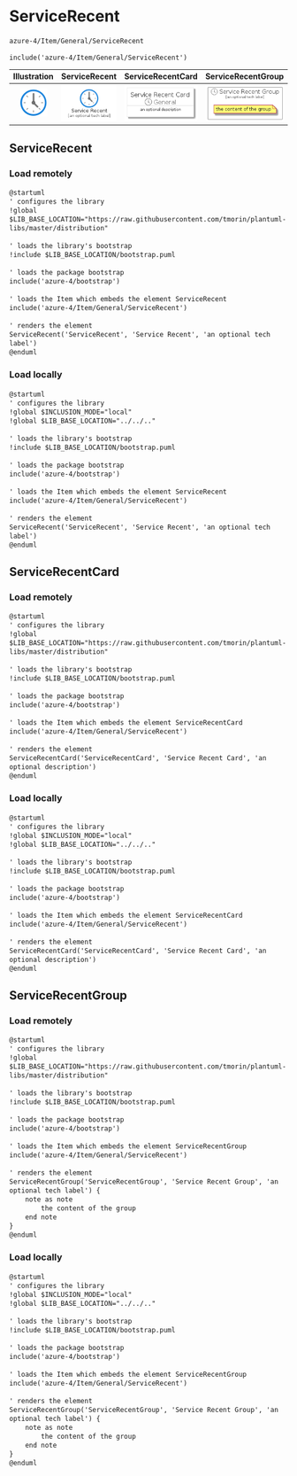 # ServiceRecent


```text
azure-4/Item/General/ServiceRecent
```

```text
include('azure-4/Item/General/ServiceRecent')
```



| Illustration | ServiceRecent | ServiceRecentCard | ServiceRecentGroup |
| :---: | :---: | :---: | :---: |
| ![illustration for Illustration](../../../azure-4/Item/General/ServiceRecent.png) | ![illustration for ServiceRecent](../../../azure-4/Item/General/ServiceRecent.Local.png) | ![illustration for ServiceRecentCard](../../../azure-4/Item/General/ServiceRecentCard.Local.png) | ![illustration for ServiceRecentGroup](../../../azure-4/Item/General/ServiceRecentGroup.Local.png) |




## ServiceRecent

### Load remotely
```plantuml
@startuml
' configures the library
!global $LIB_BASE_LOCATION="https://raw.githubusercontent.com/tmorin/plantuml-libs/master/distribution"

' loads the library's bootstrap
!include $LIB_BASE_LOCATION/bootstrap.puml

' loads the package bootstrap
include('azure-4/bootstrap')

' loads the Item which embeds the element ServiceRecent
include('azure-4/Item/General/ServiceRecent')

' renders the element
ServiceRecent('ServiceRecent', 'Service Recent', 'an optional tech label')
@enduml
```

### Load locally
```plantuml
@startuml
' configures the library
!global $INCLUSION_MODE="local"
!global $LIB_BASE_LOCATION="../../.."

' loads the library's bootstrap
!include $LIB_BASE_LOCATION/bootstrap.puml

' loads the package bootstrap
include('azure-4/bootstrap')

' loads the Item which embeds the element ServiceRecent
include('azure-4/Item/General/ServiceRecent')

' renders the element
ServiceRecent('ServiceRecent', 'Service Recent', 'an optional tech label')
@enduml
```

## ServiceRecentCard

### Load remotely
```plantuml
@startuml
' configures the library
!global $LIB_BASE_LOCATION="https://raw.githubusercontent.com/tmorin/plantuml-libs/master/distribution"

' loads the library's bootstrap
!include $LIB_BASE_LOCATION/bootstrap.puml

' loads the package bootstrap
include('azure-4/bootstrap')

' loads the Item which embeds the element ServiceRecentCard
include('azure-4/Item/General/ServiceRecent')

' renders the element
ServiceRecentCard('ServiceRecentCard', 'Service Recent Card', 'an optional description')
@enduml
```

### Load locally
```plantuml
@startuml
' configures the library
!global $INCLUSION_MODE="local"
!global $LIB_BASE_LOCATION="../../.."

' loads the library's bootstrap
!include $LIB_BASE_LOCATION/bootstrap.puml

' loads the package bootstrap
include('azure-4/bootstrap')

' loads the Item which embeds the element ServiceRecentCard
include('azure-4/Item/General/ServiceRecent')

' renders the element
ServiceRecentCard('ServiceRecentCard', 'Service Recent Card', 'an optional description')
@enduml
```

## ServiceRecentGroup

### Load remotely
```plantuml
@startuml
' configures the library
!global $LIB_BASE_LOCATION="https://raw.githubusercontent.com/tmorin/plantuml-libs/master/distribution"

' loads the library's bootstrap
!include $LIB_BASE_LOCATION/bootstrap.puml

' loads the package bootstrap
include('azure-4/bootstrap')

' loads the Item which embeds the element ServiceRecentGroup
include('azure-4/Item/General/ServiceRecent')

' renders the element
ServiceRecentGroup('ServiceRecentGroup', 'Service Recent Group', 'an optional tech label') {
    note as note
        the content of the group
    end note
}
@enduml
```

### Load locally
```plantuml
@startuml
' configures the library
!global $INCLUSION_MODE="local"
!global $LIB_BASE_LOCATION="../../.."

' loads the library's bootstrap
!include $LIB_BASE_LOCATION/bootstrap.puml

' loads the package bootstrap
include('azure-4/bootstrap')

' loads the Item which embeds the element ServiceRecentGroup
include('azure-4/Item/General/ServiceRecent')

' renders the element
ServiceRecentGroup('ServiceRecentGroup', 'Service Recent Group', 'an optional tech label') {
    note as note
        the content of the group
    end note
}
@enduml
```

